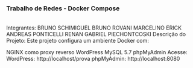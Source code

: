 <h3>Trabalho de Redes - Docker Compose</h3>
<br>
Integrantes:
BRUNO SCHIMIGUEL
BRUNO ROVANI MARCELINO
ERICK ANDREAS PONTICELLI
RENAN GABRIEL PIECHONTCOSKI
Descrição do Projeto:
Este projeto configura um ambiente Docker com:

NGINX como proxy reverso
WordPress
MySQL 5.7
phpMyAdmin
Acesse: WordPress: http://localhost/prova
phpMyAdmin: http://localhost:8080
